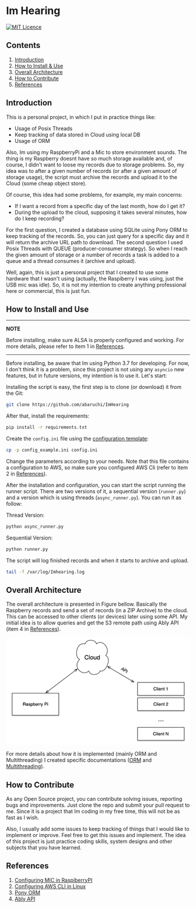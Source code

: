 # Im Hearing

[![MIT Licence](https://badges.frapsoft.com/os/mit/mit.svg?v=103)](https://opensource.org/licenses/mit-license.php)

## Contents
1. [Introduction](#introduction)
2. [How to Install & Use](#how-to-install-and-use)
3. [Overall Architecture](#overall-architecture)
4. [How to Contribute](#How-to-contribute)
5. [References](#references)

## Introduction

This is a personal project, in which I put in practice things like:

* Usage of Posix Threads
* Keep tracking of data stored in Cloud using local DB
* Usage of ORM

Also, Im using my RaspberryPi and a Mic to store environment sounds. The thing is
my Raspberry doesnt have so much storage available and, of course, I didn't want
to loose my records due to storage problems. So, my idea was to after a given 
number of records (or after a given amount of storage usage), the script must
archive the records and upload it to the Cloud (some cheap object store).

Of course, this idea had some problems, for example, my main concerns:

* If I want a record from a specific day of the last month, how do I get it?
* During the upload to the cloud, supposing it takes several minutes, how do I keep recording?

For the first question, I created a database using SQLite using Pony ORM to keep 
tracking of the records. So, you can just query for a specific day and it will
return the archive URL path to download. The second question I used Posix Threads 
with QUEUE (producer-consumer strategy). So when I reach the given amount of storage
or a number of records a task is added to a queue and a thread consumes it (archive
and upload).

Well, again, this is just a personal project that I created to use some hardware
that I wasn't using (actually, the Raspiberry I was using, just the USB mic was idle). So,
it is not my intention to create anything professional here or commercial, this is 
just fun.


## How to Install and Use

---
**NOTE**

Before installing, make sure ALSA is properly configured and working. For
more details, please refer to item 1 in [References](#references).

---

Before installing, be aware that Im using Python 3.7 for developing. For now, I don't think
it is a problem, since this project is not using any `asyncio` new features, but
in future versions, my intention is to use it. Let's start:

Installing the script is easy, the first step is to clone (or download) it from
the Git:

```bash
git clone https://github.com/abaruchi/ImHearing
```

After that, install the requirements:

```bash
pip install -r requirements.txt
```

Create the `config.ini` file using the [configuration template](config_example.ini):

```bash
cp -p config_example.ini config.ini
```

Change the parameters according to your needs. Note that this file contains 
a configuration to AWS, so make sure you configured AWS Cli (refer to item 2
in [References](#references)). 

After the installation and configuration, you can start the script running the 
runner script. There are two versions of it, a sequential version (`runner.py`)
and a version which is using threads (`async_runner.py`). You can run it as
follow: 

Thread Version:
```bash
python async_runner.py
```

Sequential Version:
```bash
python runner.py
```

The script will log finished records and when it starts to archive and 
upload. 

```bash
tail -f /var/log/Imhearing.log
```


## Overall Architecture

The overall architecture is presented in Figure bellow. Basically the Raspberry
records and send a set of records (in a ZIP Archive) to the cloud. This can be
accessed to other clients (or devices) later using some API. My initial idea is
to allow queries and get the S3 remote path using Ably API (item 4 in [References](#references)).

![Overall Architecture](ImHearing/docs/images/readme_arch_overall.png)

For more details about how it is implemented (mainly ORM and Multithreading) I 
created specific documentations ([ORM](ImHearing/docs/ORM_Sqlite.md) and 
[Multithreading](ImHearing/docs/Multithreading.md)).


## How to Contribute

As any Open Source project, you can contribute solving issues, reporting bugs 
and improvements. Just clone the repo and submit your pull request to me. Since 
it is a project that Im coding in my free time, this will not be as fast as I wish.

Also, I usually add some issues to keep tracking of things that I would like to
implement or improve. Feel free to get this issues and implement. The idea of this
project is just practice coding skills, system designs and other subjects that 
you have learned.


## References

1. [Configuring MIC in RaspiberryPI](https://raspberrytips.com/add-microphone-raspberry-pi/)
2. [Configuring AWS CLI in Linux](https://docs.aws.amazon.com/cli/latest/userguide/cli-chap-configure.html)
3. [Pony ORM](https://ponyorm.org/)
4. [Ably API](https://www.ably.io/)
